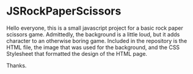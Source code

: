 # JSRockPaperScissors
Hello everyone,
this is a small javascript project for a basic rock paper scissors game. Admittedly, the background is a little loud, but it adds character to an otherwise boring game. Included in the repository is the HTML file, the image that was used for the background, and the CSS Stylesheet that formatted the design of the HTML page.

Thanks.
